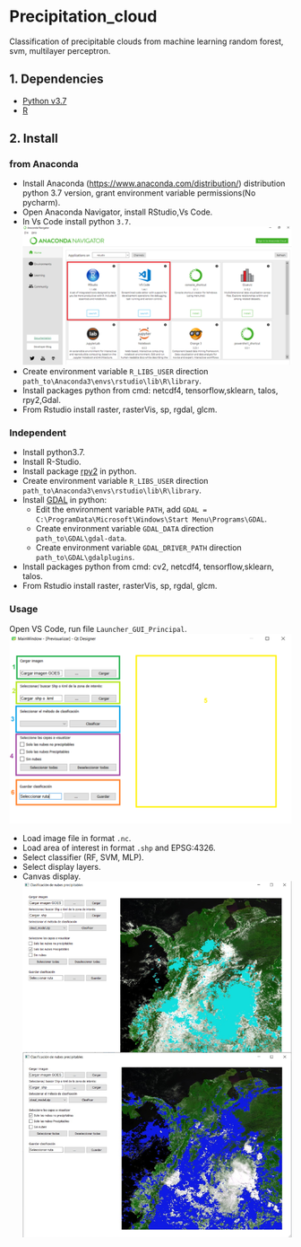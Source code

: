 # Precipitation_cloud
Classification of precipitable clouds from machine learning random forest, svm, multilayer perceptron.

## 1. Dependencies
  - [Python v3.7](https://www.anaconda.com/distribution/)
  - [R](https://rstudio.com/products/rstudio/download/) 
## 2. Install

### from Anaconda

  - Install Anaconda (https://www.anaconda.com/distribution/) distribution python 3.7 version, grant environment variable permissions(No pycharm).
  - Open Anaconda Navigator, install RStudio,Vs Code.
  - In Vs Code install python `3.7`.
  ![r](img/rstudio.png)
  - Create environment variable `R_LIBS_USER` direction `path_to\Anaconda3\envs\rstudio\lib\R\library`.
  - Install packages python from cmd: netcdf4, tensorflow,sklearn, talos, rpy2,Gdal.
  - From Rstudio install raster, rasterVis, sp, rgdal, glcm.
  

### Independent  
- Install python3.7.
- Install R-Studio.
- Install package [rpy2](https://www.lfd.uci.edu/~gohlke/pythonlibs/#rpy2) in python.
- Create environment variable `R_LIBS_USER` direction `path_to\Anaconda3\envs\rstudio\lib\R\library`.
- Install [GDAL](http://www.gisinternals.com/release.php) in python:
  - Edit the environment variable `PATH`, add `GDAL = C:\ProgramData\Microsoft\Windows\Start Menu\Programs\GDAL`. 
  - Create environment variable `GDAL_DATA` direction ` path_to\GDAL\gdal-data`.
  - Create environment variable `GDAL_DRIVER_PATH` direction ` path_to\GDAL\gdalplugins`.
- Install packages python from cmd: cv2, netcdf4, tensorflow,sklearn, talos.
- From Rstudio install raster, rasterVis, sp, rgdal, glcm.

###  Usage

  Open VS Code, run file `Launcher_GUI_Principal`.
  ![modulos-interfaz](img/modulos_interfaz.png)
  - Load image file in format `.nc`.
  - Load area of interest in format `.shp` and EPSG:4326.
  - Select classifier (RF, SVM, MLP).
  - Select display layers.
  - Canvas display.
  ![classification](img/capas.png)
